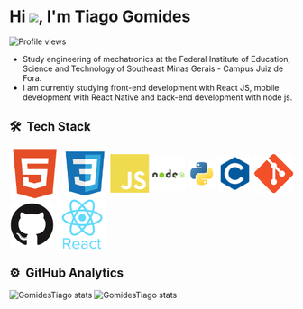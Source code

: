 
<h1 align="left">Hi <img src="https://raw.githubusercontent.com/kaueMarques/kaueMarques/master/hi.gif" width="30px">, I'm Tiago Gomides</h1>
<p align="left"> <img src="https://komarev.com/ghpvc/?username=GomidesTiago&color=green" alt="Profile views" width="100px" /> </p>

- Study engineering of mechatronics at the Federal Institute of Education, Science and Technology of Southeast Minas Gerais - Campus Juiz de Fora. 
- I am currently studying front-end development with React JS, mobile development with React Native and back-end development with node js.


## 🛠 &nbsp;Tech Stack

<div>
      <img align="center" alt="HTML5" height="90" width="90" src="https://raw.githubusercontent.com/devicons/devicon/master/icons/html5/html5-plain.svg">     
      <img align="center" alt="CSS3" height="80" width="80" src="https://raw.githubusercontent.com/devicons/devicon/master/icons/css3/css3-original.svg">     
      <img align="center" alt="js" height="70" width="70" src="https://raw.githubusercontent.com/devicons/devicon/master/icons/javascript/javascript-plain.svg">     
      <img align="center" alt="nodjs" height="60" width="60" src="https://raw.githubusercontent.com/devicons/devicon/master/icons/nodejs/nodejs-original-wordmark.svg">       
      <img align="center" alt="python" height="50" width="50" src="https://raw.githubusercontent.com/devicons/devicon/master/icons/python/python-original.svg">        
      <img align="center" alt="c" height="60" width="60" src="https://raw.githubusercontent.com/devicons/devicon/master/icons/c/c-plain.svg">     
      <img align="center" alt="git" height="70" width="70" src="https://raw.githubusercontent.com/devicons/devicon/master/icons/git/git-original.svg">     
      <img align="center" alt="github" height="80" width="80" src="https://raw.githubusercontent.com/devicons/devicon/master/icons/github/github-original.svg"> 
      <img align="center" alt="react" height="90" width="90" src="https://raw.githubusercontent.com/devicons/devicon/master/icons/react/react-original-wordmark.svg">       
</div>

## ⚙️ &nbsp;GitHub Analytics

<p align="left">
    <img width="550em" src="https://github-readme-stats.vercel.app/api?username=GomidesTiago&theme=chartreuse-dark" alt="GomidesTiago stats"/>
    <img width="60%" src = "https://github-readme-stats.vercel.app/api/top-langs/?username=Gomidestiago&layout=compact&theme=chartreuse-dark" alt="GomidesTiago stats"/>
</p>
